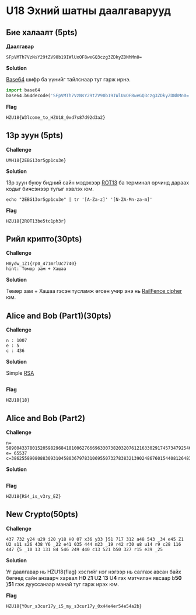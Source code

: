 # U18 Эхний шатны даалгаварууд
## Бие халаалт (5pts)
**Даалгавар**
```
SFpVMTh7VzNsY29tZV90b19IWlUxOF8weGQ3czg3ZDkyZDNhMn0=
```
**Solution**

[Base64](https://en.wikipedia.org/wiki/Base64) шифр ба үүнийг тайлснаар туг гарж ирнэ.
```python
import base64
base64.b64decode('SFpVMTh7VzNsY29tZV90b19IWlUxOF8weGQ3czg3ZDkyZDNhMn0=')
```
**Flag**
```
HZU18{W3lcome_to_HZU18_0xd7s87d92d3a2}
```

## 13р зуун (5pts)
**Challenge**
```
UMH18{2EBG13or5gp1cu3e}
```
**Solution**

13р зуун буюу бидний сайн мэдэхээр [ROT13](https://en.wikipedia.org/wiki/ROT13) ба терминал орчинд дараах кодыг бичсэнээр тугыг хэвлэх юм.
```shell
echo "2EBG13or5gp1cu3e" | tr '[A-Za-z]' '[N-ZA-Mn-za-m]'
```
**Flag**
```
HZU18{2ROT13be5tc1ph3r}
```
## Рийл крипто(30pts)
**Challenge**
```
H8ydw_1Z1{rp0_471mrlUc7740}
hint: Төмөр зам + Хашаа 
```
**Solution**

Төмөр зам + Хашаа гэсэн тусламж өгсөн учир энэ нь [RailFence cipher](https://planetcalc.com/6946/) юм.

## Alice and Bob (Part1)(30pts)
**Challenge**
``` 
n : 1007
e : 5
c : 436
```
**Solution**

Simple [RSA](https://imgur.com/a/lnJzSXa)
```
```
**Flag**
```
HZU18{18}
```

## Alice and Bob (Part2)
**Challenge**
```
n= 58900433780152059829684181006276669633073820320761216330291745734792546625247
e= 65537
c=38625589080883093104580367978310695507327838321390248676015440812648307006611
```
**Solution**
```python

```

**Flag**
```
HZU18{RS4_is_v3ry_EZ}
```

## New Crypto(50pts)
**Challenge**
```
437 732 y24 u29 i20 y18 H0 07 x36 y33 }51 717 312 a48 543 _34 e45 Z1 U2 s11 s26 438 Y6 _22 e41 035 444 m23 _19 r42 r30 u8 u14 r9 c28 116 447 {5 _10 13 131 84 546 249 440 c13 521 b50 327 r15 e39 _25
```
**Solution**

Уг даалгавар нь HZU18{flag} хэсгийг нэг нэгээр нь салгаж авсан байх бөгөөд сайн анзаарч харвал H**0** Z**1** U**2** 1**3** U**4** гэх мэтчилэн явсаар b**50** }**51** гэж дууссанаар манай туг гарж ирэх юм.


**Flag**
```
HZU18{Y0ur_s3cur17y_i5_my_s3cur17y_0x44e4er54e54a2b}
```
